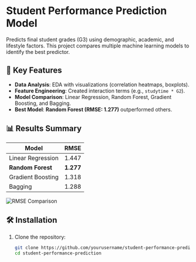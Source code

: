 # Student Performance Prediction Model

Predicts final student grades (G3) using demographic, academic, and lifestyle factors. This project compares multiple machine learning models to identify the best predictor.

## 📌 Key Features
- **Data Analysis**: EDA with visualizations (correlation heatmaps, boxplots).
- **Feature Engineering**: Created interaction terms (e.g., `studytime * G2`).
- **Model Comparison**: Linear Regression, Random Forest, Gradient Boosting, and Bagging.
- **Best Model**: **Random Forest (RMSE: 1.277)** outperformed others.

## 📊 Results Summary
| Model               | RMSE   |
|---------------------|--------|
| Linear Regression   | 1.447  |
| **Random Forest**   | **1.277** |
| Gradient Boosting   | 1.318  |
| Bagging             | 1.288  |

![RMSE Comparison](https://i.imgur.com/5x5tF9B.png)

## 🛠️ Installation
1. Clone the repository:
   ```bash
   git clone https://github.com/yourusername/student-performance-prediction.git
   cd student-performance-prediction
